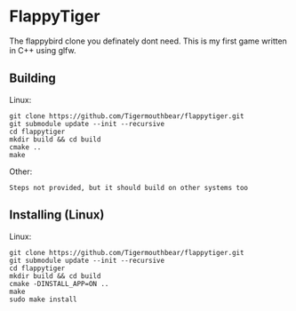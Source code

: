 # FlappyTiger
The flappybird clone you definately dont need. This is my first game written in C++ using glfw.


## Building
Linux:
```
git clone https://github.com/Tigermouthbear/flappytiger.git
git submodule update --init --recursive
cd flappytiger
mkdir build && cd build
cmake ..
make
```
Other:
```
Steps not provided, but it should build on other systems too
```

## Installing (Linux)
Linux:
```
git clone https://github.com/Tigermouthbear/flappytiger.git
git submodule update --init --recursive
cd flappytiger
mkdir build && cd build
cmake -DINSTALL_APP=ON ..
make
sudo make install
```